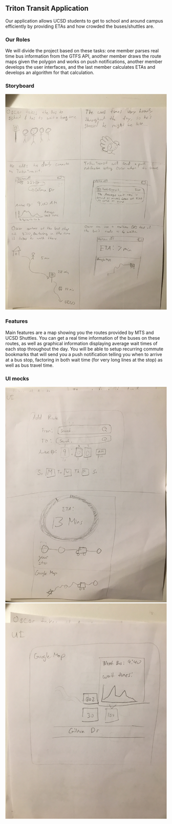 ## Triton Transit Application
Our application allows UCSD students to get to school and around campus efficiently by providing ETAs and how crowded the buses/shuttles are.

### Our Roles
We will divide the project based on these tasks:  one member parses real time bus information from the GTFS API, another member draws the route maps given the polygon and works on push notifications, another member develops the user interfaces, and the last member calculates ETAs and develops an algorithm for that calculation. 

### Storyboard
![Storyboard](proposal-img.JPG)

### Features
Main features are a map showing you the routes provided by MTS and UCSD Shuttles. You can get a real time information of the buses on these routes, as well as graphical information displaying average wait times of each stop throughout the day. You will be able to setup recurring commute bookmarks that will send you a push notification telling you when to arrive at a bus stop, factoring in both wait time (for very long lines at the stop) as well as bus travel time. 

### UI mocks
![UI1](UI1.JPG)
![UI2](UI2.JPG)
